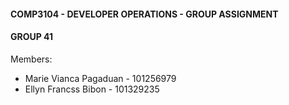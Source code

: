 #### COMP3104 - DEVELOPER OPERATIONS - GROUP ASSIGNMENT
#### GROUP 41
Members:
- Marie Vianca Pagaduan - 101256979
- Ellyn Francss Bibon - 101329235